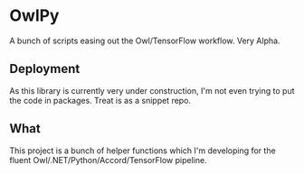 # OwlPy
A bunch of scripts easing out the Owl/TensorFlow workflow. Very Alpha.

## Deployment
As this library is currently very under construction, I'm not even trying to put the code in packages. Treat is as a snippet repo.

## What
This project is a bunch of helper functions which I'm developing for the fluent Owl/.NET/Python/Accord/TensorFlow pipeline.
